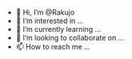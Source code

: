 - 👋 Hi, I’m @Rakujo
- 👀 I’m interested in ...
- 🌱 I’m currently learning ...
- 💞️ I’m looking to collaborate on ...
- 📫 How to reach me ...

<!---
Rakujo/Rakujo is a ✨ special ✨ repository because its `README.md` (this file) appears on your GitHub profile.
You can click the Preview link to take a look at your changes.
--->
